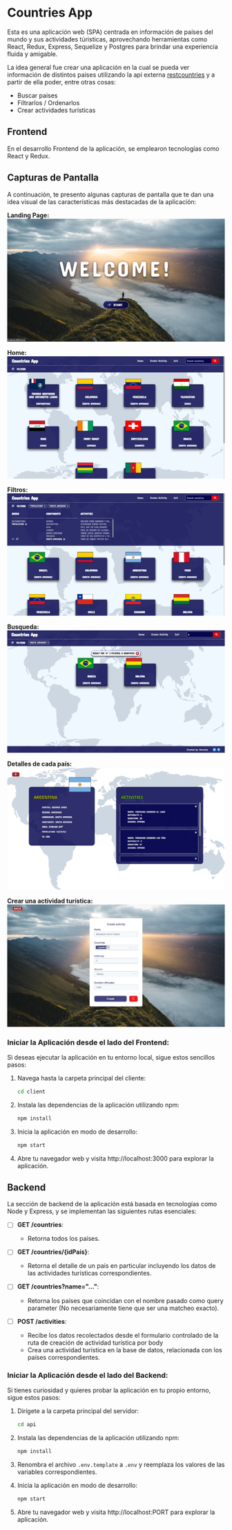 # Countries App

Esta es una aplicación web (SPA) centrada en información de países del mundo y sus actividades túristicas, aprovechando herramientas como React, Redux, Express, Sequelize y Postgres para brindar una experiencia fluida y amigable.

La idea general fue crear una aplicación en la cual se pueda ver información de  distintos paises utilizando la api externa [restcountries](https://restcountries.com/) y a partir de ella poder, entre otras cosas:

- Buscar paises
- Filtrarlos / Ordenarlos
- Crear actividades turísticas

## Frontend

En el desarrollo Frontend de la aplicación, se emplearon tecnologías como React y Redux.

## Capturas de Pantalla

A continuación, te presento algunas capturas de pantalla que te dan una idea visual de las características más destacadas de la aplicación:

**Landing Page:**
![Página de Inicio](./captures/Landing-page.jpg)

**Home:**
![Inicio](./captures/Home.jpg)

**Filtros:**
![Filtros](./captures/Filters.jpg)

**Busqueda:**
![Search Countries](./captures/Search.jpg)

**Detalles de cada país:**
![Details country](./captures/Details-Country.jpg)

**Crear una actividad turística:**
![Create activity](./captures/Create-Activity.jpg)

### Iniciar la Aplicación desde el lado del Frontend:

Si deseas ejecutar la aplicación en tu entorno local, sigue estos sencillos pasos:

1. Navega hasta la carpeta principal del cliente:
   ```bash
   cd client
   ```

2. Instala las dependencias de la aplicación utilizando npm:
   ```bash
   npm install
   ```

3. Inicia la aplicación en modo de desarrollo:
   ```bash
   npm start
   ```

4. Abre tu navegador web y visita http://localhost:3000 para explorar la aplicación.

## Backend

La sección de backend de la aplicación está basada en tecnologías como Node y Express, y se implementan las siguientes rutas esenciales:

- [ ] __GET /countries__:
  - Retorna todos los países.

- [ ] __GET /countries/{idPais}__:
  - Retorna el detalle de un país en particular incluyendo los datos de las actividades turísticas correspondientes.

- [ ] __GET /countries?name="..."__:
  - Retorna los países que coincidan con el nombre pasado como query parameter (No necesariamente tiene que ser una matcheo exacto).

- [ ] __POST /activities__:
  - Recibe los datos recolectados desde el formulario controlado de la ruta de creación de actividad turística por body
  - Crea una actividad turística en la base de datos, relacionada con los países correspondientes.

### Iniciar la Aplicación desde el lado del Backend:

Si tienes curiosidad y quieres probar la aplicación en tu propio entorno, sigue estos pasos:

1. Dirígete a la carpeta principal del servidor:
   ```bash
   cd api
   ```

2. Instala las dependencias de la aplicación utilizando npm:
   ```bash
   npm install
   ```

3. Renombra el archivo ``.env.template`` a ``.env`` y reemplaza los valores de las variables correspondientes. 

4. Inicia la aplicación en modo de desarrollo:
   ```bash
   npm start
   ```

4. Abre tu navegador web y visita http://localhost:PORT para explorar la aplicación.
